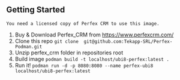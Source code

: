## Getting Started

```
You need a licensed copy of Perfex CRM to use this image.
```

1) Buy & Download Perfex_CRM from https://www.perfexcrm.com/
2) Clone this repo ```git clone  git@github.com:Tekapp-SRL/Perfex-Podman.git ```
3) Unzip perfex_crm folder in repositories root
4) Build image ``` podman build -t localhost/ubi8-perfex:latest . ```
5) Run it!   ``` podman run -d -p 8080:8080 --name perfex-ubi8  localhost/ubi8-perfex:latest ```